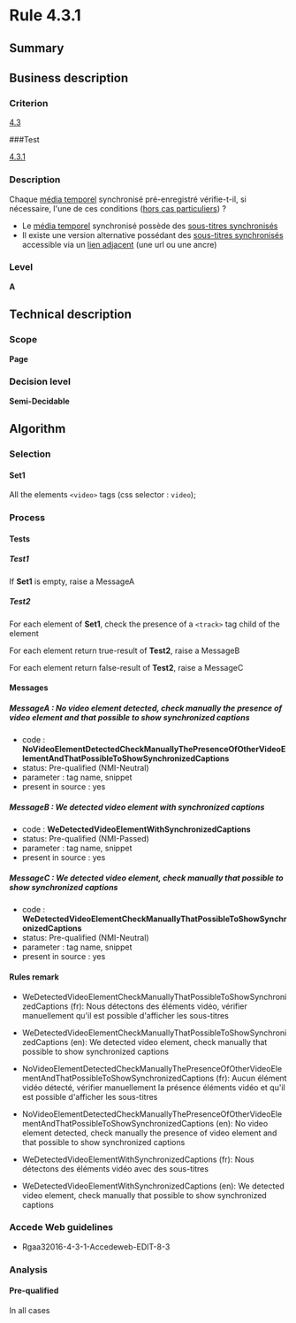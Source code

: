 # Rule 4.3.1

## Summary

## Business description

### Criterion

[4.3](http://references.modernisation.gouv.fr/rgaa/criteres.html#crit-4-3)

###Test

[4.3.1](http://references.modernisation.gouv.fr/rgaa/criteres.html#test-4-3-1)

### Description

Chaque <a href="http://references.modernisation.gouv.fr/rgaa/glossaire.html#mdia-temporel-type-son-vido-et-synchronis">m&eacute;dia temporel</a> synchronis&eacute; pr&eacute;-enregistr&eacute; v&eacute;rifie-t-il, si n&eacute;cessaire, l'une de ces conditions (<a href="http://references.modernisation.gouv.fr/rgaa/cas-particuliers.html#cp-4-1,4-2,4-3,4-5,4-7,4-9,4-11,4-13" title="Cas particuliers pour le crit&egrave;re 4.3">hors cas particuliers</a>) ? 
 
 * Le <a href="http://references.modernisation.gouv.fr/rgaa/glossaire.html#transcription-textuelle-media-temporel">m&eacute;dia temporel</a> synchronis&eacute; poss&egrave;de des <a href="http://references.modernisation.gouv.fr/rgaa/glossaire.html#soustitres-synchroniss-objet-multimdia">sous-titres synchronis&eacute;s</a> 
 * Il existe une version alternative poss&eacute;dant des <a href="http://references.modernisation.gouv.fr/rgaa/glossaire.html#soustitres-synchroniss-objet-multimdia">sous-titres synchronis&eacute;s</a> accessible via un <a href="http://references.modernisation.gouv.fr/rgaa/glossaire.html#lien-adjacent">lien adjacent</a> (une url ou une ancre) 


### Level

**A**

## Technical description

### Scope

**Page**

### Decision level

**Semi-Decidable**

## Algorithm

### Selection

#### Set1

All the elements `<video>` tags (css selector : `video`);

### Process

#### Tests

##### Test1

If **Set1** is empty, raise a MessageA

##### Test2

For each element of **Set1**, check the presence of a `<track>` tag child of the element

For each element return true-result of **Test2**, raise a MessageB

For each element return false-result of **Test2**, raise a MessageC

#### Messages

##### MessageA : No video element detected, check manually the presence of video element and that possible to show synchronized captions

-    code : **NoVideoElementDetectedCheckManuallyThePresenceOfOtherVideoElementAndThatPossibleToShowSynchronizedCaptions** 
-    status: Pre-qualified (NMI-Neutral)
-    parameter : tag name, snippet
-    present in source : yes

##### MessageB : We detected video element with synchronized captions

-    code : **WeDetectedVideoElementWithSynchronizedCaptions** 
-    status: Pre-qualified (NMI-Passed)
-    parameter : tag name, snippet
-    present in source : yes

##### MessageC : We detected video element, check manually that possible to show synchronized captions

-    code : **WeDetectedVideoElementCheckManuallyThatPossibleToShowSynchronizedCaptions** 
-    status: Pre-qualified (NMI-Neutral)
-    parameter : tag name, snippet
-    present in source : yes

#### Rules remark

 * WeDetectedVideoElementCheckManuallyThatPossibleToShowSynchronizedCaptions (fr): Nous d&eacute;tectons des &eacute;l&eacute;ments vid&eacute;o, v&eacute;rifier manuellement qu'il est possible d'afficher les sous-titres
 * WeDetectedVideoElementCheckManuallyThatPossibleToShowSynchronizedCaptions (en): We detected video element, check manually that possible to show synchronized captions

 * NoVideoElementDetectedCheckManuallyThePresenceOfOtherVideoElementAndThatPossibleToShowSynchronizedCaptions (fr): Aucun &eacute;l&eacute;ment vid&eacute;o d&eacute;tect&eacute;, v&eacute;rifier manuellement la pr&eacute;sence &eacute;l&eacute;ments vid&eacute;o et qu'il est possible d'afficher les sous-titres
 * NoVideoElementDetectedCheckManuallyThePresenceOfOtherVideoElementAndThatPossibleToShowSynchronizedCaptions (en): No video element detected, check manually the presence of video element and that possible to show synchronized captions

 * WeDetectedVideoElementWithSynchronizedCaptions (fr): Nous d&eacute;tectons des &eacute;l&eacute;ments vid&eacute;o avec des sous-titres
 * WeDetectedVideoElementWithSynchronizedCaptions (en): We detected video element, check manually that possible to show synchronized captions

### Accede Web guidelines

 * Rgaa32016-4-3-1-Accedeweb-EDIT-8-3

### Analysis

#### Pre-qualified

In all cases

